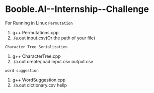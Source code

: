 # Booble.AI--Internship--Challenge

For Running in Linux
`Permutation`
1. g++ Permutations.cpp
2. ./a.out input.csv(Or the path of your file)

`Character Tree Serialization`
1. g++ CharacterTree.cpp
2. ./a.out create/load input.csv output.csv

`word suggestion`
1. g++ WordSuggestion.cpp
2. ./a.out dictionary.csv hellp
